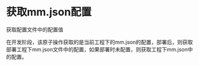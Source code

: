 # 获取mm.json配置

获取配置文件中的配置值

在开发阶段，该原子操作获取的是当前工程下的mm.json的配置，部署后，则获取部署工程下mm.json文件中的配置，如果部署时未配置，则获取工程下mm.json中的配置。
